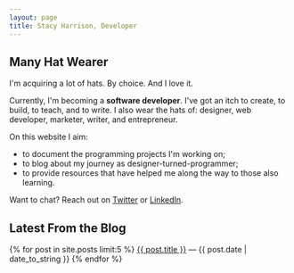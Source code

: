 ```yaml
---
layout: page
title: Stacy Harrison, Developer
---
```

## Many Hat Wearer

I'm acquiring a lot of hats. By choice. And I love it.

Currently, I'm becoming a **software developer**. I've got an itch to create, to build, to teach, and to write. I also wear the hats of: designer, web developer, marketer, writer, and entrepreneur.

On this website I aim:
* to document the programming projects I'm working on;
* to blog about my journey as designer-turned-programmer;
* to provide resources that have helped me along the way to those also learning.

Want to chat? Reach out on [Twitter](https://twitter.com/stacyeharrison) or [LinkedIn](https://www.linkedin.com/in/stacy-harrison/).

## Latest From the Blog

{% for post in site.posts limit:5 %}
<a href="{{ post.url }}">{{ post.title }}</a> — {{ post.date | date_to_string }}
{% endfor %}
